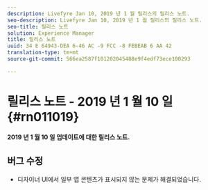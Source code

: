 ```yaml
---
description: Livefyre Jan 10, 2019 년 1 월 릴리스의 릴리스 노트.
seo-description: Livefyre Jan 10, 2019 년 1 월 릴리스의 릴리스 노트.
seo-title: 릴리스 노트
solution: Experience Manager
title: 릴리스 노트
uuid: 34 E 64943-DEA 6-46 AC -9 FCC -8 FEBEAB 6 AA 42
translation-type: tm+mt
source-git-commit: 566ea2587f101202045488e9f4edf73ece100293

---
```



# 릴리스 노트 - 2019 년 1 월 10 일 {#rn011019}

**2019 년 1 월 10 일 업데이트에 대한 릴리스 노트.**

## 버그 수정

* 디자이너 UI에서 일부 앱 콘텐츠가 표시되지 않는 문제가 해결되었습니다.
